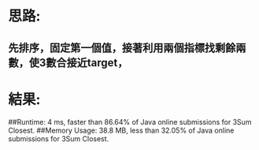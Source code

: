 # 思路: 
## 先排序，固定第一個值，接著利用兩個指標找剩餘兩數，使3數合接近target，

# 結果:
##Runtime: 4 ms, faster than 86.64% of Java online submissions for 3Sum Closest.
##Memory Usage: 38.8 MB, less than 32.05% of Java online submissions for 3Sum Closest.